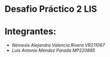 # Desafio Práctico 2 LIS
# Integrantes:
- *Némesis Alejandra Valencia Rivera VR211067*
- *Luis Antonio Méndez Parada MP220885*

